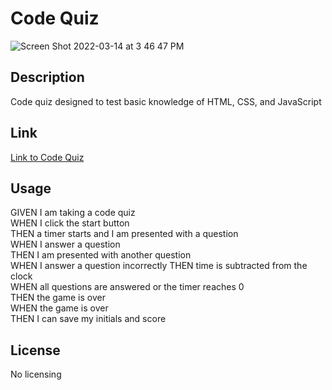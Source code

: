 # Code Quiz
![Screen Shot 2022-03-14 at 3 46 47 PM](https://user-images.githubusercontent.com/93236563/158249357-a5870181-2e64-454a-acbc-c1c8460a3ed8.png)
## Description
Code quiz designed to test basic knowledge of HTML, CSS, and JavaScript
## Link
[Link to Code Quiz](https://katensullivan55.github.io/code-quiz/)
## Usage
GIVEN I am taking a code quiz </br>
WHEN I click the start button  </br>
THEN a timer starts and I am presented with a question  </br>
WHEN I answer a question  </br>
THEN I am presented with another question  </br>
WHEN I answer a question incorrectly
THEN time is subtracted from the clock  </br>
WHEN all questions are answered or the timer reaches 0  </br>
THEN the game is over  </br>
WHEN the game is over  </br>
THEN I can save my initials and score  </br>
## License
No licensing
